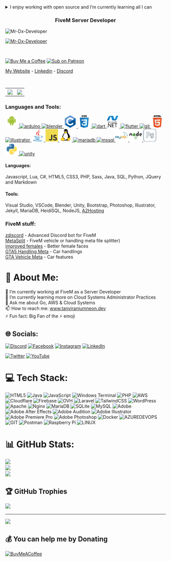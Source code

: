 <details>
  <summary>I enjoy working with open source and I’m currently learning all I can</summary>
  😮 You found me! 🎃 
</details>
<h3 align="center">FiveM Server Developer</h3>

<p align="left"> <img src="https://komarev.com/ghpvc/?username=Mr-Dx-Developer&label=Profile%20views&color=0e75b6&style=flat" alt="Mr-Dx-Developer" /> </p>

<p align="left"> <a href="https://github.com/ryo-ma/github-profile-trophy"><img src="https://github-profile-trophy.vercel.app/?username=Mr-Dx-Developer" alt="Mr-Dx-Developer" /></a> </p>

<p align="left"> <a href="https://twitter.com/" target="blank"><img src="https://img.shields.io/twitter/follow/?logo=twitter&style=for-the-badge" alt="" /></a> </p>


[![Buy Me a Coffee](https://img.shields.io/badge/Pizza-BuyMeACoffee-%23FFDD00?style=for-the-badge&logo=buymeacoffee)](https://www.buymeacoffee.com/dxfivem)
[![Sub on Patreon](https://img.shields.io/badge/Support-Patreon-%23FF424D?style=for-the-badge&logo=patreon)](https://www.patreon.com/fivem)


[My Website](https://www.dxfivem.com/) - [Linkedin](https://www.linkedin.com/in/ta-neon/) - [Discord](https://discord.gg/RgbBztr5XJ/)

<br />

<table cellspacing="0" cellpadding="0" style="border=0;border-collapse: collapse;">
  <tr style="border: none;">
    <td align="center" style="padding=0;width=50%;border: none;">
      <img align="center" style="padding=0;" src="https://github-readme-stats.vercel.app/api?username=Mr-Dx-Developer&show_icons=true&hide_border=true&count_private=true&theme=dracula" />
    </td>
    <td align="center" style="padding=0;width=50%;border: none;">
      <img align="center" style="padding=0;" src="https://github-readme-stats.vercel.app/api/top-langs/?username=Mr-Dx-Developer&show_icons=true&hide_border=true&count_private=true&layout=compact&theme=dracula" />
    </td>
  </tr>
</table>


<h3 align="left">Languages and Tools:</h3>
<p align="left"> <a href="https://developer.android.com" target="_blank" rel="noreferrer"> <img src="https://raw.githubusercontent.com/devicons/devicon/master/icons/android/android-original-wordmark.svg" alt="android" width="40" height="40"/> </a> <a href="https://www.arduino.cc/" target="_blank" rel="noreferrer"> <img src="https://cdn.worldvectorlogo.com/logos/arduino-1.svg" alt="arduino" width="40" height="40"/> </a> <a href="https://www.blender.org/" target="_blank" rel="noreferrer"> <img src="https://download.blender.org/branding/community/blender_community_badge_white.svg" alt="blender" width="40" height="40"/> </a> <a href="https://www.cprogramming.com/" target="_blank" rel="noreferrer"> <img src="https://raw.githubusercontent.com/devicons/devicon/master/icons/c/c-original.svg" alt="c" width="40" height="40"/> </a> <a href="https://www.w3schools.com/css/" target="_blank" rel="noreferrer"> <img src="https://raw.githubusercontent.com/devicons/devicon/master/icons/css3/css3-original-wordmark.svg" alt="css3" width="40" height="40"/> </a> <a href="https://dart.dev" target="_blank" rel="noreferrer"> <img src="https://www.vectorlogo.zone/logos/dartlang/dartlang-icon.svg" alt="dart" width="40" height="40"/> </a> <a href="https://dotnet.microsoft.com/" target="_blank" rel="noreferrer"> <img src="https://raw.githubusercontent.com/devicons/devicon/master/icons/dot-net/dot-net-original-wordmark.svg" alt="dotnet" width="40" height="40"/> </a> <a href="https://flutter.dev" target="_blank" rel="noreferrer"> <img src="https://www.vectorlogo.zone/logos/flutterio/flutterio-icon.svg" alt="flutter" width="40" height="40"/> </a> <a href="https://git-scm.com/" target="_blank" rel="noreferrer"> <img src="https://www.vectorlogo.zone/logos/git-scm/git-scm-icon.svg" alt="git" width="40" height="40"/> </a> <a href="https://www.w3.org/html/" target="_blank" rel="noreferrer"> <img src="https://raw.githubusercontent.com/devicons/devicon/master/icons/html5/html5-original-wordmark.svg" alt="html5" width="40" height="40"/> </a> <a href="https://www.adobe.com/in/products/illustrator.html" target="_blank" rel="noreferrer"> <img src="https://www.vectorlogo.zone/logos/adobe_illustrator/adobe_illustrator-icon.svg" alt="illustrator" width="40" height="40"/> </a> <a href="https://www.java.com" target="_blank" rel="noreferrer"> <img src="https://raw.githubusercontent.com/devicons/devicon/master/icons/java/java-original.svg" alt="java" width="40" height="40"/> </a> <a href="https://developer.mozilla.org/en-US/docs/Web/JavaScript" target="_blank" rel="noreferrer"> <img src="https://raw.githubusercontent.com/devicons/devicon/master/icons/javascript/javascript-original.svg" alt="javascript" width="40" height="40"/> </a> <a href="https://www.linux.org/" target="_blank" rel="noreferrer"> <img src="https://raw.githubusercontent.com/devicons/devicon/master/icons/linux/linux-original.svg" alt="linux" width="40" height="40"/> </a> <a href="https://mariadb.org/" target="_blank" rel="noreferrer"> <img src="https://www.vectorlogo.zone/logos/mariadb/mariadb-icon.svg" alt="mariadb" width="40" height="40"/> </a> <a href="https://www.microsoft.com/en-us/sql-server" target="_blank" rel="noreferrer"> <img src="https://www.svgrepo.com/show/303229/microsoft-sql-server-logo.svg" alt="mssql" width="40" height="40"/> </a> <a href="https://www.mysql.com/" target="_blank" rel="noreferrer"> <img src="https://raw.githubusercontent.com/devicons/devicon/master/icons/mysql/mysql-original-wordmark.svg" alt="mysql" width="40" height="40"/> </a> <a href="https://nodejs.org" target="_blank" rel="noreferrer"> <img src="https://raw.githubusercontent.com/devicons/devicon/master/icons/nodejs/nodejs-original-wordmark.svg" alt="nodejs" width="40" height="40"/> </a> <a href="https://www.photoshop.com/en" target="_blank" rel="noreferrer"> <img src="https://raw.githubusercontent.com/devicons/devicon/master/icons/photoshop/photoshop-line.svg" alt="photoshop" width="40" height="40"/> </a> <a href="https://www.python.org" target="_blank" rel="noreferrer"> <img src="https://raw.githubusercontent.com/devicons/devicon/master/icons/python/python-original.svg" alt="python" width="40" height="40"/> </a> <a href="https://unity.com/" target="_blank" rel="noreferrer"> <img src="https://www.vectorlogo.zone/logos/unity3d/unity3d-icon.svg" alt="unity" width="40" height="40"/> </a> </p>

#### Languages:
Javascript, Lua, C#, HTML5, CSS3, PHP, Sass, Java, SQL, Python, JQuery and Markdown

#### Tools:
Visual Studio, VSCode, Blender, Unity, Bootstrap, Photoshop, Illustrator, Jekyll, MariaDB, HeidiSQL, NodeJS, [A2Hosting](http://www.a2hosting.com/refer/194440)

### FiveM stuff:

[zdiscord](https://github.com/zfbx/zdiscord) - Advanced Discord bot for FiveM<br>
[MetaSplit](https://github.com/zfbx/fivem-meta-splitter) - FiveM vehicle or handling meta file splitter)<br>
[improved females](https://github.com/zfbx/improved-females) - Better female faces<br>
[GTA5 Handling Meta](https://github.com/zfbx/GTA5-Handling-Meta) - Car handlings<br>
[GTA Vehicle Meta](https://github.com/zfbx/GTA5-Vehicle-Meta) - Car features<br>










# 💫 About Me:
🔭 I’m currently working at FiveM as a Server Developer<br>🌱 I’m currently learning more on Cloud Systems Administrator Practices<br>💬 Ask me about Go, AWS & Cloud Systems<br>📫 How to reach me: www.tanviranjumneon.dev<br>⚡ Fun fact: Big Fan of the ⚡ emoji


## 🌐 Socials:
<!-- [![Behance](https://img.shields.io/badge/Behance-1769ff?logo=behance&logoColor=white)](https://behance.net/golamrabby5387)  -->
[![Discord](https://img.shields.io/badge/Discord-%237289DA.svg?logo=discord&logoColor=white)](https://discord.gg/https://discord.gg/V9st2cnhnm) 
[![Facebook](https://img.shields.io/badge/Facebook-%231877F2.svg?logo=Facebook&logoColor=white)](https://facebook.com/TA5NEON) 
[![Instagram](https://img.shields.io/badge/Instagram-%23E4405F.svg?logo=Instagram&logoColor=white)](https://instagram.com/tanvir_anjum_neon) 
[![LinkedIn](https://img.shields.io/badge/LinkedIn-%230077B5.svg?logo=linkedin&logoColor=white)](https://linkedin.com/in/ta-neon) 
<!-- [![Quora](https://img.shields.io/badge/Quora-%23B92B27.svg?logo=Quora&logoColor=white)](https://quora.com/profile/Golam-Rabbi-34) 
[![Reddit](https://img.shields.io/badge/Reddit-%23FF4500.svg?logo=Reddit&logoColor=white)](https://reddit.com/user/rabby696) --> 
<!-- [![Stack Overflow](https://img.shields.io/badge/-Stackoverflow-FE7A16?logo=stack-overflow&logoColor=white)](https://stackoverflow.com/users/11779611)  -->
<!-- [![Twitch](https://img.shields.io/badge/Twitch-%239146FF.svg?logo=Twitch&logoColor=white)](https://twitch.tv/rabbi696) --> 
[![Twitter](https://img.shields.io/badge/Twitter-%231DA1F2.svg?logo=Twitter&logoColor=white)](https://twitter.com/taneon98) 
[![YouTube](https://img.shields.io/badge/YouTube-%23FF0000.svg?logo=YouTube&logoColor=white)](https://www.youtube.com/@dx_fivem) 

# 💻 Tech Stack:
![HTML5](https://img.shields.io/badge/html5-%23E34F26.svg?style=flat&logo=html5&logoColor=white) 
![Java](https://img.shields.io/badge/java-%23ED8B00.svg?style=flat&logo=openjdk&logoColor=white) 
![JavaScript](https://img.shields.io/badge/javascript-%23323330.svg?style=flat&logo=javascript&logoColor=%23F7DF1E) ![Windows Terminal](https://img.shields.io/badge/Windows%20Terminal-%234D4D4D.svg?style=flat&logo=windows-terminal&logoColor=white) ![PHP](https://img.shields.io/badge/php-%23777BB4.svg?style=flat&logo=php&logoColor=white) ![AWS](https://img.shields.io/badge/AWS-%23FF9900.svg?style=flat&logo=amazon-aws&logoColor=white) ![Cloudflare](https://img.shields.io/badge/Cloudflare-F38020?style=flat&logo=Cloudflare&logoColor=white) ![Firebase](https://img.shields.io/badge/firebase-%23039BE5.svg?style=flat&logo=firebase) ![OVH](https://img.shields.io/badge/ovh-%23123F6D.svg?style=flat&logo=ovh&logoColor=#123F6D) ![Laravel](https://img.shields.io/badge/laravel-%23FF2D20.svg?style=flat&logo=laravel&logoColor=white) ![TailwindCSS](https://img.shields.io/badge/tailwindcss-%2338B2AC.svg?style=flat&logo=tailwind-css&logoColor=white) ![WordPress](https://img.shields.io/badge/WordPress-%23117AC9.svg?style=flat&logo=WordPress&logoColor=white) ![Apache](https://img.shields.io/badge/apache-%23D42029.svg?style=flat&logo=apache&logoColor=white) ![Nginx](https://img.shields.io/badge/nginx-%23009639.svg?style=flat&logo=nginx&logoColor=white) ![MariaDB](https://img.shields.io/badge/MariaDB-003545?style=flat&logo=mariadb&logoColor=white) ![SQLite](https://img.shields.io/badge/sqlite-%2307405e.svg?style=flat&logo=sqlite&logoColor=white) ![MySQL](https://img.shields.io/badge/mysql-%2300000f.svg?style=flat&logo=mysql&logoColor=white) ![Adobe](https://img.shields.io/badge/adobe-%23FF0000.svg?style=flat&logo=adobe&logoColor=white) ![Adobe After Effects](https://img.shields.io/badge/Adobe%20After%20Effects-9999FF.svg?style=flat&logo=Adobe%20After%20Effects&logoColor=white) ![Adobe Audition](https://img.shields.io/badge/Adobe%20Audition-9999FF.svg?style=flat&logo=Adobe%20Audition&logoColor=white) ![Adobe Illustrator](https://img.shields.io/badge/adobe%20illustrator-%23FF9A00.svg?style=flat&logo=adobe%20illustrator&logoColor=white) ![Adobe Premiere Pro](https://img.shields.io/badge/Adobe%20Premiere%20Pro-9999FF.svg?style=flat&logo=Adobe%20Premiere%20Pro&logoColor=white) ![Adobe Photoshop](https://img.shields.io/badge/adobe%20photoshop-%2331A8FF.svg?style=flat&logo=adobe%20photoshop&logoColor=white) ![Docker](https://img.shields.io/badge/docker-%230db7ed.svg?style=flat&logo=docker&logoColor=white) ![AZUREDEVOPS](https://img.shields.io/badge/azuredevops-0078D7.svg?style=flat&logo=azuredevops&logoColor=white&color=%230078D7) ![GIT](https://img.shields.io/badge/Git-fc6d26?style=flat&logo=git&logoColor=white) ![Postman](https://img.shields.io/badge/Postman-FF6C37?style=flat&logo=postman&logoColor=white) ![Raspberry Pi](https://img.shields.io/badge/-RaspberryPi-C51A4A?style=flat&logo=Raspberry-Pi) ![LINUX](https://img.shields.io/badge/Linux-FCC624?style=flat&logo=linux&logoColor=black)
# 📊 GitHub Stats:
![](https://github-readme-stats.vercel.app/api?username=Mr-Dx-Developer&theme=radical&hide_border=false&include_all_commits=true&count_private=true)<br/>
![](https://github-readme-streak-stats.herokuapp.com/?user=Mr-Dx-Developer&theme=radical&hide_border=false)<br/>
![](https://github-readme-stats.vercel.app/api/top-langs/?username=Mr-Dx-Developer&theme=radical&hide_border=false&include_all_commits=true&count_private=true&layout=compact)

## 🏆 GitHub Trophies
![](https://github-profile-trophy.vercel.app/?username=Mr-Dx-Developer&theme=darkhub&no-frame=false&no-bg=true&margin-w=4)

---
[![](https://visitcount.itsvg.in/api?id=Mr-Dx-Developer&icon=2&color=6)](https://visitcount.itsvg.in)

  ## 💰 You can help me by Donating
  [![BuyMeACoffee](https://img.shields.io/badge/Buy%20Me%20a%20Coffee-ffdd00?style=for-the-badge&logo=buy-me-a-coffee&logoColor=black)](https://buymeacoffee.com/dxfivem) 

  
<!-- Proudly created with GPRM ( https://gprm.itsvg.in ) -->

